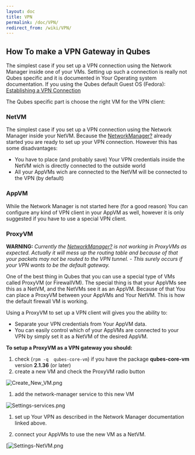 ```yaml
---
layout: doc
title: VPN
permalink: /doc/VPN/
redirect_from: /wiki/VPN/
---
```


How To make a VPN Gateway in Qubes
----------------------------------

The simplest case if you set up a VPN connection using the Network Manager inside one of your VMs. Setting up such a connection is really not Qubes specific and it is documented in Your Operating system documentation. If you using the Qubes default Guest OS (Fedora): [​Establishing a VPN Connection](http://docs.fedoraproject.org/en-US/Fedora/18/html/System_Administrators_Guide/sec-Establishing_a_VPN_Connection.html)

The Qubes specific part is choose the right VM for the VPN client:

### NetVM

The simplest case if you set up a VPN connection using the Network Manager inside your NetVM. Because the [NetworkManager?](/wiki/NetworkManager) already started you are ready to set up your VPN connection. However this has some disadvantages:

-   You have to place (and probably save) Your VPN credentials inside the NetVM wich is directly connected to the outside world
-   All your AppVMs wich are connected to the NetVM will be connected to the VPN (by default)

### AppVM

While the Network Manager is not started here (for a good reason) You can configure any kind of VPN client in your AppVM as well, however it is only suggested if you have to use a special VPN client.

### ProxyVM

**WARNING:** *Currently the [NetworkManager?](/wiki/NetworkManager) is not working in ProxyVMs as expected. Actually it will mess up the routing table and because of that your packets may not be routed to the VPN tunnel. - This surely occurs if your VPN wants to be the default gateway.*

One of the best thing in Qubes that you can use a special type of VMs called ProxyVM (or FirewallVM). The special thing is that your AppVMs see this as a NetVM, and the NetVMs see it as an AppVM. Because of that You can place a ProxyVM between your AppVMs and Your NetVM. This is how the default firewall VM is working.

Using a ProxyVM to set up a VPN client will gives you the ability to:

-   Separate your VPN credentials from Your AppVM data.
-   You can easily control which of your AppVMs are connected to your VPN by simply set it as a NetVM of the desired AppVM.

**To setup a ProxyVM as a VPN gateway you should:**

1.  check (`rpm -q  qubes-core-vm`) if you have the package **qubes-core-vm** version **2.1.36** (or later)
2.  create a new VM and check the ProxyVM radio button

![Create\_New\_VM.png](/attachment/wiki/VPN/Create_New_VM.png)

1.  add the network-manager service to this new VM

![Settings-services.png](/attachment/wiki/VPN/Settings-services.png)

1.  set up Your VPN as described in the Network Manager documentation linked above.

1.  connect your AppVMs to use the new VM as a NetVM.

[![Settings-NetVM.png](/attachment/wiki/VPN/Settings-NetVM.png)
